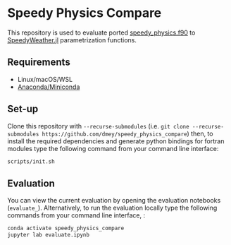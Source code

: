 # Speedy Physics Compare

This repository is used to evaluate ported [speedy_physics.f90](https://github.com/samhatfield/speedy.f90) to [SpeedyWeather.jl](https://github.com/milankl/SpeedyWeather.jl) parametrization functions.


## Requirements

- Linux/macOS/WSL
- [Anaconda/Miniconda](https://docs.conda.io/en/latest/miniconda.html#latest-miniconda-installer-links)


## Set-up

Clone this repository with `--recurse-submodules` (i.e. `git clone --recurse-submodules https://github.com/dmey/speedy_physics_compare`) then, to install the required dependencies and generate python bindings for fortran modules type the following command from your command line interface:

```sh
scripts/init.sh
```


## Evaluation

You can view the current evaluation by opening the evaluation notebooks (`evaluate_`). Alternatively, to run the evaluation locally type the following commands from your command line interface, :

```sh
conda activate speedy_physics_compare
jupyter lab evaluate.ipynb
```
